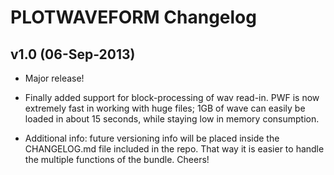 # PLOTWAVEFORM Changelog

## v1.0 (06-Sep-2013)

* Major release!

+ Finally added support for block-processing of wav read-in. PWF is now extremely fast in working with huge files; 1GB of wave can easily be loaded in about 15 seconds, while staying low in memory consumption.

+ Additional info: future versioning info will be placed inside the CHANGELOG.md file included in the repo. That way it is  easier to handle the multiple functions of the bundle. Cheers!